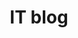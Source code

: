 ---
draft: false
title: IT blog
layout: itblogLayout
params:
  hidemeta: true
  showtoc: false
  ShowBreadCrumbs: false
---